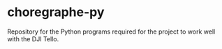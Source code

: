 # choregraphe-py
Repository for the Python programs required for the project to work well with the DJI Tello.
